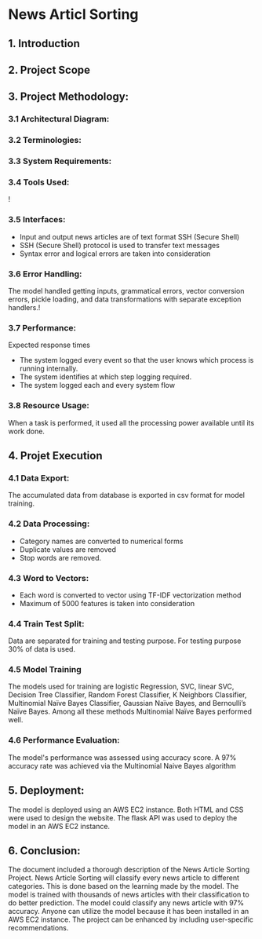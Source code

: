 # News Articl Sorting
## 1. Introduction
## 2. Project Scope
## 3. Project Methodology:
### 3.1 Architectural Diagram:
### 3.2 Terminologies:
### 3.3 System Requirements:
### 3.4 Tools Used:
!
### 3.5 Interfaces:
  - Input and output news articles are of text format SSH (Secure Shell)
  - SSH (Secure Shell) protocol is used to transfer text messages
  - Syntax error and logical errors are taken into consideration
### 3.6 Error Handling:
The model handled getting inputs, grammatical errors, vector conversion errors, pickle loading, and data transformations with separate exception handlers.!
### 3.7 Performance:
Expected response times
  - The system logged every event so that the user knows which process is running internally.
  - The system identifies at which step logging required.
  - The system logged each and every system flow
### 3.8 Resource Usage:
When a task is performed, it used all the processing power available until its work done.
## 4. Projet Execution
### 4.1 Data Export:
The accumulated data from database is exported in csv format for model training.
### 4.2 Data Processing:
  -	Category names are converted to numerical forms
  - Duplicate values are removed
  - Stop words are removed.
### 4.3 Word to Vectors:
  - Each word is converted to vector using TF-IDF vectorization method
  - Maximum of 5000 features is taken into consideration
### 4.4 Train Test Split:
Data are separated for training and testing purpose. For testing purpose 30% of data is used.
### 4.5 Model Training
The models used for training are logistic Regression, SVC, linear SVC, Decision Tree Classifier, Random Forest Classifier, K Neighbors Classifier, Multinomial Naïve Bayes Classifier, Gaussian Naïve Bayes, and Bernoulli’s Naïve Bayes. Among all these methods Multinomial Naïve Bayes performed well.
### 4.6 Performance Evaluation:
The model's performance was assessed using accuracy score. A 97% accuracy rate was achieved via the Multinomial Naive Bayes algorithm
## 5. Deployment:
The model is deployed using an AWS EC2 instance. Both HTML and CSS were used to design the website. The flask API was used to deploy the model in an AWS EC2 instance.
## 6. Conclusion:
The document included a thorough description of the News Article Sorting Project. News Article Sorting will classify every news article to different categories. This is done based on the learning made by the model. The model is trained with thousands of news articles with their classification to do better prediction. The model could classify any news article with 97% accuracy.  Anyone can utilize the model because it has been installed in an AWS EC2 instance. The project can be enhanced by including user-specific recommendations.
